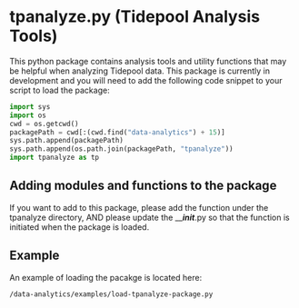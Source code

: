 # tpanalyze.py (Tidepool Analysis Tools)
This python package contains analysis tools and utility functions that
may be helpful when analyzing Tidepool data. This package is currently in
development and you will need to add the following code snippet to your
script to load the package:

```python
import sys
import os
cwd = os.getcwd()
packagePath = cwd[:(cwd.find("data-analytics") + 15)]
sys.path.append(packagePath)
sys.path.append(os.path.join(packagePath, "tpanalyze"))
import tpanalyze as tp
```

## Adding modules and functions to the package
If you want to add to this package, please add the function under the
tpanalyze directory, AND please update the _____init___.py so that the
function is initiated when the package is loaded.

## Example
An example of loading the pacakge is located here:

```/data-analytics/examples/load-tpanalyze-package.py```
